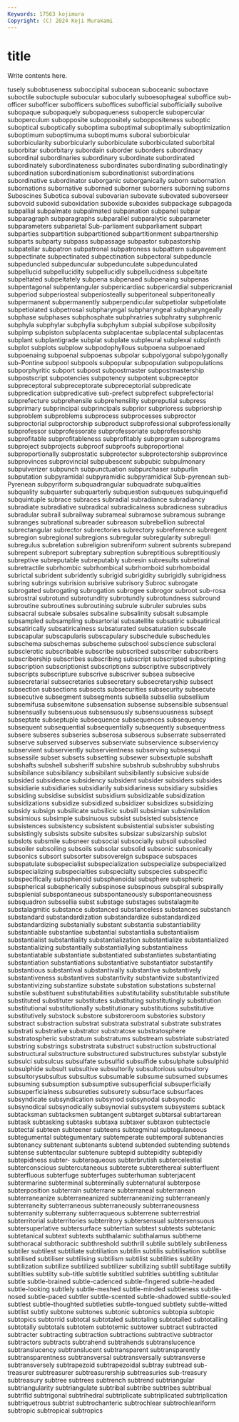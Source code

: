 ```yaml
---
Keywords: 17563 kojimura
Copyright: (C) 2024 Koji Murakami
---
```


# title

Write contents here.



tusely subobtuseness suboccipital subocean suboceanic suboctave
suboctile suboctuple subocular subocularly suboesophageal suboffice sub-officer subofficer subofficers suboffices
subofficial subofficially subolive subopaque subopaquely subopaqueness subopercle subopercular suboperculum subopposite
suboppositely suboppositeness suboptic suboptical suboptically suboptima suboptimal suboptimally suboptimization suboptimum
suboptimuma suboptimums suboral suborbicular suborbicularity suborbicularly suborbiculate suborbiculated suborbital suborbitar
suborbitary subordain suborder suborders subordinacy subordinal subordinaries subordinary subordinate subordinated
subordinately subordinateness subordinates subordinating subordinatingly subordination subordinationism subordinationist subordinations subordinative
subordinator suborganic suborganically suborn subornation subornations subornative suborned suborner suborners
suborning suborns Suboscines Subotica suboval subovarian subovate subovated suboverseer subovoid
suboxid suboxidation suboxide suboxides subpackage subpagoda subpallial subpalmate subpalmated subpanation
subpanel subpar subparagraph subparagraphs subparallel subparalytic subparameter subparameters subparietal Sub-parliament
subparliament subpart subparties subpartition subpartitioned subpartitionment subpartnership subparts subparty subpass
subpassage subpastor subpastorship subpatellar subpatron subpatronal subpatroness subpattern subpavement subpectinate
subpectinated subpectination subpectoral subpeduncle subpeduncled subpeduncular subpedunculate subpedunculated subpellucid subpellucidity
subpellucidly subpellucidness subpeltate subpeltated subpeltately subpena subpenaed subpenaing subpenas subpentagonal
subpentangular subpericardiac subpericardial subpericranial subperiod subperiosteal subperiosteally subperitoneal subperitoneally subpermanent
subpermanently subperpendicular subpetiolar subpetiolate subpetiolated subpetrosal subpharyngal subpharyngeal subpharyngeally subphase
subphases subphosphate subphratries subphratry subphrenic subphyla subphylar subphylla subphylum subpial
subpilose subpilosity subpimp subpiston subplacenta subplacentae subplacental subplacentas subplant subplantigrade
subplat subplate subpleural subplexal subplinth subplot subplots subplow subpodophyllous subpoena
subpoenaed subpoenaing subpoenal subpoenas subpolar subpolygonal subpolygonally sub-Pontine subpool subpools
subpopular subpopulation subpopulations subporphyritic subport subpost subpostmaster subpostmastership subpostscript subpotencies
subpotency subpotent subpreceptor subpreceptoral subpreceptorate subpreceptorial subpredicate subpredication subpredicative sub-prefect
subprefect subprefectorial subprefecture subprehensile subprehensility subpreputial subpress subprimary subprincipal subprincipals
subprior subprioress subpriorship subproblem subproblems subprocess subprocesses subproctor subproctorial subproctorship
subproduct subprofessional subprofessionally subprofessor subprofessorate subprofessoriate subprofessorship subprofitable subprofitableness subprofitably
subprogram subprograms subproject subprojects subproof subproofs subproportional subproportionally subprostatic subprotector
subprotectorship subprovince subprovinces subprovincial subpubescent subpubic subpulmonary subpulverizer subpunch subpunctuation
subpurchaser subpurlin subputation subpyramidal subpyramidic subpyramidical Sub-pyrenean sub-Pyrenean subpyriform subquadrangular
subquadrate subqualities subquality subquarter subquarterly subquestion subqueues subquinquefid subquintuple subrace
subraces subradial subradiance subradiancy subradiate subradiative subradical subradicalness subradicness subradius
subradular subrail subrailway subrameal subramose subramous subrange subranges subrational subreader
subreason subrebellion subrectal subrectangular subrector subrectories subrectory subreference subregent subregion
subregional subregions subregular subregularity subreguli subregulus subrelation subreligion subreniform subrent
subrents subrepand subrepent subreport subreptary subreption subreptitious subreptitiously subreptive subreputable
subreputably subresin subresults subretinal subretractile subrhombic subrhombical subrhomboid subrhomboidal subrictal
subrident subridently subrigid subrigidity subrigidly subrigidness subring subrings subrision subrisive
subrisory Subroc subrogate subrogated subrogating subrogation subrogee subrogor subroot sub-rosa
subrostral subrotund subrotundity subrotundly subrotundness subround subroutine subroutines subroutining subrule
subruler subrules subs subsacral subsale subsales subsaline subsalinity subsalt subsample
subsampled subsampling subsartorial subsatellite subsatiric subsatirical subsatirically subsatiricalness subsaturated subsaturation
subscale subscapular subscapularis subscapulary subschedule subschedules subschema subschemas subscheme subschool
subscience subscleral subsclerotic subscribable subscribe subscribed subscriber subscribers subscribership subscribes
subscribing subscript subscripted subscripting subscription subscriptionist subscriptions subscriptive subscriptively subscripts
subscripture subscrive subscriver subsea subsecive subsecretarial subsecretaries subsecretary subsecretaryship subsect
subsection subsections subsects subsecurities subsecurity subsecute subsecutive subsegment subsegments subsella
subsellia subsellium subsemifusa subsemitone subsensation subsense subsensible subsensual subsensually subsensuous
subsensuously subsensuousness subsept subseptate subseptuple subsequence subsequences subsequency subsequent subsequential
subsequentially subsequently subsequentness subsere subseres subseries subserosa subserous subserrate subserrated
subserve subserved subserves subserviate subservience subserviency subservient subserviently subservientness subserving
subsesqui subsessile subset subsets subsetting subsewer subsextuple subshaft subshafts subshell
subsheriff subshire subshrub subshrubby subshrubs subsibilance subsibilancy subsibilant subsibilantly subsicive
subside subsided subsidence subsidency subsident subsider subsiders subsides subsidiarie subsidiaries
subsidiarily subsidiariness subsidiary subsidies subsiding subsidise subsidist subsidium subsidizable subsidization
subsidizations subsidize subsidized subsidizer subsidizes subsidizing subsidy subsign subsilicate subsilicic
subsill subsimian subsimilation subsimious subsimple subsinuous subsist subsisted subsistence subsistences
subsistency subsistent subsistential subsister subsisting subsistingly subsists subsite subsites subsizar
subsizarship subslot subslots subsmile subsneer subsocial subsocially subsoil subsoiled subsoiler
subsoiling subsoils subsolar subsolid subsonic subsonically subsonics subsort subsorter subsovereign
subspace subspaces subspatulate subspecialist subspecialization subspecialize subspecialized subspecializing subspecialties subspecialty
subspecies subspecific subspecifically subsphenoid subsphenoidal subsphere subspheric subspherical subspherically subspinose
subspinous subspiral subspirally subsplenial subspontaneous subspontaneously subspontaneousness subsquadron subssellia subst
substage substages substalagmite substalagmitic substance substanced substanceless substances substanch substandard
substandardization substandardize substandardized substandardizing substanially substant substantia substantiability substantiable substantiae
substantial substantialia substantialism substantialist substantiality substantialization substantialize substantialized substantializing substantially
substantiallying substantialness substantiatable substantiate substantiated substantiates substantiating substantiation substantiations substantiative
substantiator substantify substantious substantival substantivally substantive substantively substantiveness substantives substantivity
substantivize substantivized substantivizing substantize substate substation substations substernal substile substituent
substitutabilities substitutability substitutable substitute substituted substituter substitutes substituting substitutingly substitution
substitutional substitutionally substitutionary substitutions substitutive substitutively substock substore substoreroom substories
substory substract substraction substrat substrata substratal substrate substrates substrati substrative
substrator substratose substratosphere substratospheric substratum substratums substream substriate substriated substring
substrings substrstrata substruct substruction substructional substructural substructure substructured substructures substylar
substyle subsulci subsulcus subsulfate subsulfid subsulfide subsulphate subsulphid subsulphide subsult
subsultive subsultorily subsultorious subsultory subsultorysubsultus subsultus subsumable subsume subsumed subsumes
subsuming subsumption subsumptive subsuperficial subsuperficially subsuperficialness subsureties subsurety subsurface subsurfaces
subsyndicate subsyndication subsynod subsynodal subsynodic subsynodical subsynodically subsynovial subsystem subsystems
subtack subtacksman subtacksmen subtangent subtarget subtarsal subtartarean subtask subtasking subtasks
subtaxa subtaxer subtaxon subtectacle subtectal subteen subteener subteens subtegminal subtegulaneous
subtegumental subtegumentary subtemperate subtemporal subtenancies subtenancy subtenant subtenants subtend subtended
subtending subtends subtense subtentacular subtenure subtepid subtepidity subtepidly subtepidness subter-
subteraqueous subterbrutish subtercelestial subterconscious subtercutaneous subterete subterethereal subterfluent subterfluous subterfuge
subterfuges subterhuman subterjacent subtermarine subterminal subterminally subternatural subterpose subterposition subterrain
subterrane subterraneal subterranean subterraneanize subterraneanized subterraneanizing subterraneanly subterraneity subterraneous subterraneously
subterraneousness subterranity subterrany subterraqueous subterrene subterrestrial subterritorial subterritories subterritory subtersensual
subtersensuous subtersuperlative subtersurface subtertian subtest subtests subtetanic subtetanical subtext subtexts
subthalamic subthalamus subtheme subthoracal subthoracic subthreshold subthrill subtile subtilely subtileness
subtiler subtilest subtiliate subtiliation subtilin subtilis subtilisation subtilise subtilised subtiliser
subtilising subtilism subtilist subtilities subtility subtilization subtilize subtilized subtilizer subtilizing
subtill subtillage subtilly subtilties subtilty sub-title subtitle subtitled subtitles subtitling
subtitular subtle subtle-brained subtle-cadenced subtle-fingered subtle-headed subtle-looking subtlely subtle-meshed subtle-minded
subtleness subtle-nosed subtle-paced subtler subtle-scented subtle-shadowed subtle-souled subtlest subtle-thoughted subtleties
subtle-tongued subtlety subtle-witted subtlist subtly subtone subtones subtonic subtonics subtopia
subtopic subtopics subtorrid subtotal subtotaled subtotaling subtotalled subtotalling subtotally subtotals
subtotem subtotemic subtower subtract subtracted subtracter subtracting subtraction subtractions subtractive
subtractor subtractors subtracts subtrahend subtrahends subtranslucence subtranslucency subtranslucent subtransparent subtransparently
subtransparentness subtransversal subtransversally subtransverse subtransversely subtrapezoid subtrapezoidal subtray subtread sub-treasurer
subtreasurer subtreasurership subtreasuries sub-treasury subtreasury subtree subtrees subtrench subtrend subtriangular
subtriangularity subtriangulate subtribal subtribe subtribes subtribual subtrifid subtrigonal subtrihedral subtriplicate
subtriplicated subtriplication subtriquetrous subtrist subtrochanteric subtrochlear subtrochleariform subtropic subtropical subtropics
